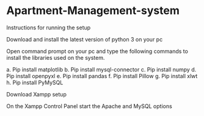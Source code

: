 # Apartment-Management-system

Instructions for running the setup

Download and install the latest version of python 3 on your pc

Open command prompt on your pc and type the following commands to install the libraries used on the system.

a. Pip install matplotlib
b. Pip install mysql-connector
c. Pip install numpy
d. Pip install openpyxl 
e. Pip install pandas 
f. Pip install Pillow 
g. Pip install xlwt 
h. Pip install PyMySQL

Download Xampp setup

On the Xampp Control Panel start the Apache and MySQL options
